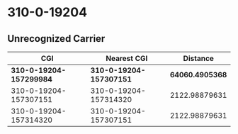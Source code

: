 # 310-0-19204
## Unrecognized Carrier


| CGI | Nearest CGI | Distance |
|-----|-------------|----------|
| **310-0-19204-157299984** | **310-0-19204-157307151** | **64060.4905368** |
| 310-0-19204-157307151 | 310-0-19204-157314320 | 2122.98879631 |
| 310-0-19204-157314320 | 310-0-19204-157307151 | 2122.98879631 |

